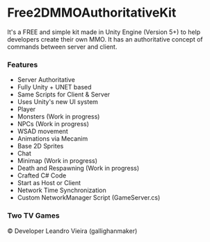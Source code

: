 # Free2DMMOAuthoritativeKit
It's a FREE and simple kit made in Unity Engine (Version 5+) to help developers create their own MMO. It has an authoritative concept of commands between server and client.

### Features ###

* Server Authoritative
* Fully Unity + UNET based
* Same Scripts for Client & Server
* Uses Unity's new UI system
* Player
* Monsters (Work in progress)
* NPCs (Work in progress)
* WSAD movement
* Animations via Mecanim
* Base 2D Sprites
* Chat
* Minimap (Work in progress)
* Death and Respawning (Work in progress)
* Crafted C# Code
* Start as Host or Client
* Network Time Synchronization
* Custom NetworkManager Script (GameServer.cs)

### Two TV Games ###

:copyright: Developer Leandro Vieira (gallighanmaker)
